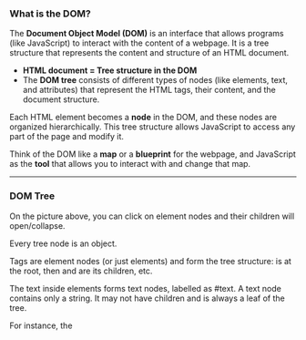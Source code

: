 ### **What is the DOM?**

The **Document Object Model (DOM)** is an interface that allows programs (like JavaScript) to interact with the content of a webpage. It is a tree structure that represents the content and structure of an HTML document.

- **HTML document = Tree structure in the DOM**
- The **DOM tree** consists of different types of nodes (like elements, text, and attributes) that represent the HTML tags, their content, and the document structure.

Each HTML element becomes a **node** in the DOM, and these nodes are organized hierarchically. This tree structure allows JavaScript to access any part of the page and modify it.

Think of the DOM like a **map** or a **blueprint** for the webpage, and JavaScript as the **tool** that allows you to interact with and change that map.

---
### **DOM Tree**

On the picture above, you can click on element nodes and their children will open/collapse.

Every tree node is an object.

Tags are element nodes (or just elements) and form the tree structure: <html> is at the root, then <head> and <body> are its children, etc.

The text inside elements forms text nodes, labelled as #text. A text node contains only a string. It may not have children and is always a leaf of the tree.

For instance, the <title> tag has the text "About elk".

Please note the special characters in text nodes:

a newline: ↵ (in JavaScript known as \n)
a space: ␣
Spaces and newlines are totally valid characters, like letters and digits. They form text nodes and become a part of the DOM. So, for instance, in the example above the <head> tag contains some spaces before <title>, and that text becomes a #text node (it contains a newline and some spaces only).

There are only two top-level exclusions:

Spaces and newlines before <head> are ignored for historical reasons.
If we put something after </body>, then that is automatically moved inside the body, at the end, as the HTML spec requires that all content must be inside <body>. So there can’t be any spaces after </body>.

### **How Does the DOM Work?**

When a web browser loads an HTML document, it reads the HTML code and builds the DOM. This process converts the HTML code into an interactive structure that can be manipulated by JavaScript.

#### **For example:**
If you have this simple HTML:

```html
<!DOCTYPE html>
<html>
  <head>
    <title>My Webpage</title>
  </head>
  <body>
    <h1>Welcome to My Webpage</h1>
    <p>This is a paragraph of text.</p>
  </body>
</html>
```

The browser parses this HTML code and creates the following DOM tree:

```
Document
  ├── html
  │   ├── head
  │   │   └── title
  │   └── body
  │       ├── h1
  │       └── p
```

The **Document** is the root of the DOM, and it contains two child nodes: **html** and **body**. Each of these nodes can have their own children, and those children can be other elements or text.

---

### **Types of Nodes in the DOM**

In the DOM, everything is represented as a **node**, and there are different types of nodes. Understanding these types helps us navigate and manipulate the DOM more effectively.

1. **Element Node**
   - Represents an HTML tag (e.g., `<div>`, `<p>`, `<h1>`).
   - Each element in the HTML document is an **element node** in the DOM.

   Example:
   ```html
   <p>This is a paragraph.</p>
   ```
   The `<p>` tag is an **element node**.

2. **Text Node**
   - Represents the text inside an element.
   - The text in HTML elements is stored as text nodes in the DOM.

   Example:
   ```html
   <p>This is a paragraph.</p>
   ```
   "This is a paragraph." is a **text node**.

3. **Attribute Node**
   - Represents the attributes of an HTML element, such as `id`, `class`, `href`, etc.
   - These nodes are stored as part of element nodes, but they are considered separate in the DOM.

   Example:
   ```html
   <a href="https://example.com">Click here</a>
   ```
   `href="https://example.com"` is an **attribute node**.

4. **Comment Node**
   - Represents comments in the HTML document.
   - These nodes contain the comment text.

   Example:
   ```html
   <!-- This is a comment -->
   ```
   The `<!-- This is a comment -->` is a **comment node**.

5. **Document Node**
   - Represents the entire HTML document itself.

   Example:
   ```html
   <html>...</html>
   ```
   The `<html>` tag and everything inside it is represented by the **document node**.

6. **DocumentType Node**
   - Represents the `DOCTYPE` declaration (e.g., `<!DOCTYPE html>`).
   
   Example:
   ```html
   <!DOCTYPE html>
   ```
   `<!DOCTYPE html>` is a **document type node**.

---

### **DOM Properties**

Properties allow you to access and retrieve data from the DOM. Here are some of the most commonly used properties in JavaScript:

1. **document**: The main object representing the entire HTML document.
   ```javascript
   console.log(document); // Displays the entire document object
   ```

2. **getElementById(id)**: Finds an element by its `id` attribute.
   ```javascript
   let header = document.getElementById('header');
   console.log(header); // Displays the element with id="header"
   ```

3. **getElementsByClassName(className)**: Finds all elements with a specific class name.
   ```javascript
   let paragraphs = document.getElementsByClassName('paragraph');
   console.log(paragraphs); // Displays all elements with class="paragraph"
   ```

4. **querySelector(selector)**: Finds the first element matching the provided CSS selector.
   ```javascript
   let firstParagraph = document.querySelector('p');
   console.log(firstParagraph); // Displays the first <p> element
   ```

5. **innerHTML**: Retrieves or modifies the HTML content inside an element.
   ```javascript
   let content = document.getElementById('main').innerHTML; // Get HTML content
   document.getElementById('main').innerHTML = '<p>Updated content!</p>'; // Update content
   ```

6. **textContent**: Retrieves or modifies the text content (ignores HTML tags) inside an element.
   ```javascript
   let text = document.getElementById('message').textContent; // Get text content
   document.getElementById('message').textContent = 'New text!'; // Update text
   ```

---

### **DOM Methods**

JavaScript **methods** are used to interact with and manipulate the DOM. These methods allow you to **create**, **modify**, and **remove** elements from the page.

#### **Common Methods**

1. **createElement(tagName)**: Creates a new HTML element but doesn't add it to the page yet.
   ```javascript
   let newDiv = document.createElement('div');
   ```

2. **appendChild(node)**: Adds a node as the last child of an element.
   ```javascript
   let container = document.getElementById('container');
   container.appendChild(newDiv); // Adds newDiv to container
   ```

3. **removeChild(node)**: Removes a node from its parent.
   ```javascript
   let parent = document.getElementById('parent');
   let child = document.getElementById('child');
   parent.removeChild(child); // Removes #child from the parent
   ```

4. **addEventListener(event, function)**: Adds an event listener to an element to handle user actions (like clicks, key presses, etc.).
   ```javascript
   let button = document.getElementById('myButton');
   button.addEventListener('click', function() {
     alert('Button clicked!');
   });
   ```

5. **setAttribute(name, value)**: Sets an attribute on an element.
   ```javascript
   let image = document.createElement('img');
   image.setAttribute('src', 'image.jpg'); // Set the 'src' attribute for the image
   ```

6. **getAttribute(name)**: Retrieves the value of an attribute from an element.
   ```javascript
   let srcValue = image.getAttribute('src'); // Get the 'src' attribute value
   console.log(srcValue); // Outputs 'image.jpg'
   ```

---

### **DOM Navigation**

Navigating the DOM means moving between elements, accessing their parents, children, and siblings. This is useful when you want to interact with different parts of the document.

#### **Parent, Child, and Sibling Navigation**

1. **parentNode**: Accesses the parent node of an element.
   ```javascript
   let child = document.getElementById('child');
   let parent = child.parentNode;
   console.log(parent); // Accesses the parent node of #child
   ```

2. **childNodes / children**: Accesses the child nodes or child elements of an element.
   ```javascript
   let parent = document.getElementById('parent');
   let children = parent.children; // Gets child elements
   ```

3. **firstChild / firstElementChild**: Accesses the first child node or element.
   ```javascript
   let first = parent.firstChild; // Get the first child (node)
   let firstElement = parent.firstElementChild; // Get the first child element
   ```

4. **lastChild / lastElementChild**: Accesses the last child node or element.
   ```javascript
   let last = parent.lastChild; // Get the last child (node)
   let lastElement = parent.lastElementChild; // Get the last child element
   ```

5. **nextSibling / nextElementSibling**: Accesses the next sibling node or element.
   ```javascript
   let next = child.nextSibling; // Get the next sibling (node)
   let nextElement = child.nextElementSibling; // Get the next sibling element
   ```

6. **previousSibling / previousElementSibling**: Accesses the previous sibling node or element.
   ```javascript
   let prev = child.previousSibling; // Get the previous sibling (node)
   let prevElement = child.previousElementSibling; // Get the previous sibling element
   ```

---

### **DOM Searching**

To find elements or nodes in the DOM, you can use **searching methods** like `getElementById`, `getElementsByClassName`, `querySelector`, and `querySelectorAll`.

1. **getElementById(id)**: Finds an element with the specific `id` attribute.
   ```javascript
   let header = document.getElementById('header');
   ```

2. **getElementsByClassName(className)**: Finds all elements with the specific class name.
   ```javascript
   let items = document.getElementsByClassName('menu');
   ```

3. **querySelector(selector)**: Finds the first element matching a CSS selector.
   ```javascript
   let firstButton = document.querySelector('button');
   ```

4. **querySelectorAll(selector)**: Finds all elements matching a CSS selector.
   ```javascript
   let allButtons = document.querySelectorAll('button');
   ```

---

### **DOM CRUD Operations (Create, Read, Update, Delete)**

1. **Create**: You can create new elements using `createElement()`.
2. **Read**: You can read content from the DOM using properties like `innerHTML`, `textContent`, or methods like `getAttribute()`.
3. **Update**: Modify elements with properties like `innerHTML`, `textContent`, or `setAttribute()`.
4. **Delete**: Use methods like `removeChild()` to delete elements from the DOM.

---

### **Real-Life Example**

Let's create a new paragraph and append it to the body when a button is clicked:

```html
<!DOCTYPE html>
<html lang="en">
<head>
  <meta charset="UTF-8">
  <title>DOM Manipulation</title>
</head>
<body>
  <button id="addParagraph">Add Paragraph</button>
  <script>
    document.getElementById('addParagraph').addEventListener('click', function() {
      // Create a new paragraph element
      let newParagraph = document.createElement('p');
      newParagraph.textContent = 'This is a new paragraph added dynamically!';

      // Append it to the body
      document.body.appendChild(newParagraph);
    });
  </script>
</body>
</html>
```

---

### **Conclusion**

The DOM is the backbone of how JavaScript interacts with an HTML document. With the DOM, you can manipulate the structure, style, and content of a webpage in real-time, creating interactive web pages. Learning the basics of the DOM—such as how to navigate, create, modify, and delete elements—will give you the foundation you need to create dynamic and responsive websites.

---

### **DOM Navigation in JavaScript**

The **DOM (Document Object Model)** is a representation of an HTML document as a tree structure. Each HTML element is a node in the tree, and JavaScript allows you to interact with these nodes in various ways. **DOM Navigation** is about accessing and traversing through these nodes to interact with them.

#### **Example HTML Code:**
```html
<!DOCTYPE html>
<html lang="en">
  <head>
    <title>Best JS Course</title>
    <link rel="stylesheet" href="style.css" />
  </head>
  <body>
    <h1>Best JS Course</h1>
    <p>Understanding The DOM Tree Structure</p>
    <hr />
    <p>It's easy. Helps JS to communicate with HTML</p>

    <!-- JavaScript will manipulate this section -->
    <script>
      // Accessing elements in the DOM

      let parent = document; // Root node of the document

      // Accessing the <body> and <head> elements
      let htmlBody = document.body; // Represents the <body> tag
      let htmlHead = document.head; // Represents the <head> tag

      // Accessing child elements of <body>
      let bodyChild = htmlBody.children; // All the direct child elements of <body>

      // Accessing the first and last child of <body>
      let firstChild = htmlBody.firstElementChild; // First child element (ignores text and comments)
      let lastChild = htmlBody.lastElementChild; // Last child element

      // Accessing the next sibling of the first child
      let nextSibling = firstChild.nextElementSibling; // The next sibling element of the first child

      // Accessing the previous sibling of the next sibling
      let previousSibling = nextSibling.previousElementSibling; // The previous sibling element of the next sibling

      // Accessing the parent element of the previous sibling
      let parentNode = previousSibling.parentElement; // Parent element of the previous sibling

      // Output the parentNode to the console
      console.log(parentNode);
    </script>
  </body>
</html>
```

---

### **Explanation of the DOM Navigation Example:**

1. **Accessing the root of the document:**
   ```javascript
   let parent = document; // Represents the entire document (root element)
   ```

2. **Accessing the `<body>` and `<head>` elements:**
   - The `document.body` refers to the `<body>` tag.
   - The `document.head` refers to the `<head>` tag.
   ```javascript
   let htmlBody = document.body; // Access <body>
   let htmlHead = document.head; // Access <head>
   ```

3. **Accessing child elements of `<body>`:**
   - `htmlBody.children` gives all the **direct child elements** of the `<body>`.
   - This excludes text nodes and comments, which are included in `childNodes`.
   ```javascript
   let bodyChild = htmlBody.children; // Direct child elements of <body>
   ```

4. **Accessing the first child element of `<body>`:**
   - `firstElementChild` gives the **first element node** within `<body>`. It will skip text and comment nodes.
   ```javascript
   let firstChild = htmlBody.firstElementChild; // First element child of <body>
   ```

5. **Accessing the last child element of `<body>`:**
   - `lastElementChild` gives the **last element node** within `<body>`.
   ```javascript
   let lastChild = htmlBody.lastElementChild; // Last element child of <body>
   ```

6. **Accessing the next sibling of an element:**
   - `nextElementSibling` allows you to move to the next **sibling element** (not text or comment nodes).
   ```javascript
   let nextSibling = firstChild.nextElementSibling; // Next sibling element of the first child
   ```

7. **Accessing the previous sibling of an element:**
   - `previousElementSibling` allows you to move to the **previous sibling element**.
   ```javascript
   let previousSibling = nextSibling.previousElementSibling; // Previous sibling element of nextSibling
   ```

8. **Accessing the parent element of a node:**
   - `parentElement` moves you to the **parent element** of the selected node.
   ```javascript
   let parentNode = previousSibling.parentElement; // Parent element of previousSibling
   ```

9. **Logging the parent element:**
   - The `console.log(parentNode)` will output the parent element of the previous sibling (in this case, the `<body>` tag) to the browser's console.
   ```javascript
   console.log(parentNode); // Output the parent of previousSibling (which is <body>)
   ```

---

### **Key DOM Navigation Properties and Methods**

- **`document`**: Represents the entire HTML document.
- **`document.body`**: Accesses the `<body>` element of the document.
- **`document.head`**: Accesses the `<head>` element of the document.
- **`children`**: A collection of all child elements (excluding text nodes and comments) of the element.
- **`firstElementChild`**: The first child element of the parent element.
- **`lastElementChild`**: The last child element of the parent element.
- **`nextElementSibling`**: The next sibling element.
- **`previousElementSibling`**: The previous sibling element.
- **`parentElement`**: The parent element of the current node.

---

### **DOM Searching Methods**

The Document Object Model (DOM) allows us to access HTML elements using various methods. **Searching** refers to the process of locating specific elements or groups of elements within an HTML document using these methods. These methods are fundamental for interacting with the content of a page.

#### **Example HTML Structure:**

```html
<!DOCTYPE html>
<html lang="en">
  <head>
    <meta charset="UTF-8" />
    <title>Document</title>
    <link
      href="https://fonts.googleapis.com/css2?family=Urbanist:wght@400;800&display=swap"
      rel="stylesheet"
    />
    <style>
      body, button, input {
        font-family: "Urbanist", sans-serif;
      }
    </style>
  </head>
  <body>
    <div>
      <h1 id="heading">DOM API</h1>
      <ul class="list-of--nodes">
        <li>1 node</li>
        <li>2 node</li>
        <li>3 node</li>
        <!-- <li>4th node </li> -->
        <li>4 node</li>
        <li style="display: none">5 node</li>
      </ul>
    </div>
    <div>
      <h1>DOM API 2</h1>
      <input type="text" />
      <button>click me</button>
      <div class="value"></div>
    </div>

    <script>
      // Accessing by ID
      let findElementById = document.getElementById("heading");
      // The query should be passed without the '#' symbol. It’s an ID selector, not a CSS selector.
      // let findElementById = document.getElementById("#heading"); ❌ (incorrect)

      // Accessing by Class Name
      const findElementByClassName = document.getElementsByClassName("list-of--nodes");

      // Accessing by Tag Name (all <li> elements)
      // const getElementsByTagName = document.getElementsByTagName("li");

      // Accessing using Query Selector
      const findElementByQuerySelector = document.querySelector("#heading");
      console.log(findElementByQuerySelector.innerText = "World Best JS Course");

      // Accessing multiple elements using Query Selector All
      const findElementByQuerySelectorAll = document.querySelectorAll("li");
      console.log(findElementByQuerySelectorAll);

      // Iterating over all <li> elements using forEach
      findElementByQuerySelectorAll.forEach((curElem) => console.log(curElem));
    </script>
  </body>
</html>
```

---

### **Explanation of DOM Searching Methods:**

1. **`getElementById(id)`**:
   - **Purpose**: Finds a single element by its **ID**.
   - **Syntax**: `document.getElementById("id")`
   - This method returns the first element with the specified `id` attribute. The `id` should be unique within the document, so this method is useful when you know the specific ID of the element you want to interact with.
   
   **Example**:
   ```javascript
   let findElementById = document.getElementById("heading");
   console.log(findElementById.innerHTML);  // Logs the content of the element with the ID 'heading'.
   ```

   **Note**: When using `getElementById`, **don't** add the `#` symbol before the ID (e.g., `#heading`). Just provide the ID name directly.

---

2. **`getElementsByClassName(className)`**:
   - **Purpose**: Finds elements by their **class name**.
   - **Syntax**: `document.getElementsByClassName("class-name")`
   - This method returns a **live HTMLCollection** of elements that have the specified class name. Since it’s live, any changes to the DOM (e.g., adding/removing elements with the same class) will automatically be reflected in the collection.
   
   **Example**:
   ```javascript
   const findElementByClassName = document.getElementsByClassName("list-of--nodes");
   console.log(findElementByClassName);
   ```

   You can iterate over the returned **HTMLCollection** using a `for` loop or methods like `forEach`.

---

3. **`getElementsByTagName(tagName)`**:
   - **Purpose**: Finds elements by their **tag name** (e.g., `li`, `div`, `p`, etc.).
   - **Syntax**: `document.getElementsByTagName("tag-name")`
   - This method returns a **live HTMLCollection** of all elements with the specified tag name.

   **Example**:
   ```javascript
   const getElementsByTagName = document.getElementsByTagName("li");
   console.log(getElementsByTagName);  // Logs all <li> elements
   ```

   You can also loop over the returned HTMLCollection to manipulate individual elements.

---

4. **`querySelector(selector)`**:
   - **Purpose**: Finds the **first element** that matches the specified CSS **selector**.
   - **Syntax**: `document.querySelector("selector")`
   - This method is very powerful because it accepts any valid CSS selector, including **class names**, **IDs**, **attributes**, or even more complex CSS selectors like `:nth-child` or `:first-child`.

   **Example**:
   ```javascript
   const findElementByQuerySelector = document.querySelector("#heading");
   console.log(findElementByQuerySelector.innerText = "World Best JS Course");
   ```

   - If the element exists, it returns the first element that matches the selector. If no element is found, it returns `null`.

   **Important**: `querySelector` returns only the **first match**. If you want all matching elements, use `querySelectorAll`.

---

5. **`querySelectorAll(selector)`**:
   - **Purpose**: Finds **all elements** that match the specified CSS selector.
   - **Syntax**: `document.querySelectorAll("selector")`
   - Unlike `querySelector`, which returns only the first match, `querySelectorAll` returns a **static NodeList** of all elements that match the given selector. You can then iterate over this NodeList using methods like `forEach`.
   
   **Example**:
   ```javascript
   const findElementByQuerySelectorAll = document.querySelectorAll("li");
   findElementByQuerySelectorAll.forEach((curElem) => console.log(curElem));  // Logs each <li> element
   ```

   This is useful when you want to work with multiple elements that match the same selector, like **all `li` tags**, **all buttons**, etc.

---

### **Differences Between the Methods**

- **Live vs Static Collections**: 
  - `getElementsByClassName` and `getElementsByTagName` return **live collections** (HTMLCollection). This means they are automatically updated when elements are added or removed.
  - `querySelectorAll` returns a **static NodeList**, which doesn't change when the DOM is modified after the initial search.
  
- **CSS Selector Support**:
  - `querySelector` and `querySelectorAll` support all CSS selectors, making them more flexible than `getElementById`, `getElementsByClassName`, and `getElementsByTagName`, which have more limited matching options.

- **Single vs Multiple Matches**:
  - `getElementById` is used when you need a single element, as IDs are unique.
  - `querySelector` returns the **first match** when multiple elements could match the selector.
  - `querySelectorAll`, `getElementsByClassName`, and `getElementsByTagName` can return multiple elements.

---

### **Explanation of the DOM Todo App Example:**

This is a simple **Todo app** implemented using HTML, CSS, and JavaScript with dynamic interactions powered by the DOM (Document Object Model). The app allows the user to input todo items, add them to a list, and remove them by clicking on the items.

---

### **HTML Structure:**

```html
<!DOCTYPE html>
<html lang="en">
  <head>
    <meta charset="UTF-8" />
    <title>Document</title>
    <link
      href="https://fonts.googleapis.com/css2?family=Urbanist:wght@400;800&display=swap"
      rel="stylesheet"
    />
    <link rel="stylesheet" href="../style.css" />
    <style>
      body {
        display: flex;
        flex-direction: column;
        justify-content: center;
        align-items: center;
      }
    </style>
  </head>
  <body>
    <div>
      <h1>Simple DOM Todo App</h1>
      <input type="text" id="inputField" />
      <button class="btn">click me</button>
      <div class="todoListsElem"></div>
    </div>
  </body>
</html>
```

### **Explanation of the HTML:**

- **`<input>`**: This is where the user can type the text for the todo item they want to add.
- **`<button>`**: A button that triggers the addition of a todo item when clicked.
- **`<div class="todoListsElem">`**: This is a container where the todo items will be appended as paragraphs (`<p>`).

---

### **CSS Styling:**

```css
body {
  display: flex;
  flex-direction: column;
  justify-content: center;
  align-items: center;
}
```

This is a very basic styling to center the content on the page both horizontally and vertically. It uses **Flexbox** to achieve the alignment.

---

### **JavaScript Functionality:**

```javascript
let inputElem = document.getElementById("inputField");
let clickBtn = document.querySelector(".btn");
let todoElem = document.querySelector(".todoListsElem");
```

- **`inputElem`**: The input field where the user types the todo item.
- **`clickBtn`**: The button that triggers the addition of a new todo.
- **`todoElem`**: The container where the todo items will be added.

---

#### **The `addTodo` Function:**

```javascript
const addTodo = () => {
  console.log(inputElem.value);
  let pElem = document.createElement("p");
  pElem.textContent = inputElem.value;
  console.log(pElem);
  todoElem.append(pElem);

  inputElem.value = "";
};
```

- This function adds a new todo item to the list:
  1. It first logs the current value of the input field (`inputElem.value`).
  2. Then, it creates a new `<p>` element using `document.createElement("p")`.
  3. The text content of this newly created `<p>` element is set to the value entered by the user in the input field (`pElem.textContent = inputElem.value`).
  4. It appends the `<p>` element to the `todoElem` container using `append(pElem)`.
  5. Finally, it clears the input field (`inputElem.value = ""`) to prepare for the next todo entry.

---

#### **Event Listeners:**

```javascript
clickBtn.addEventListener("click", () => {
  addTodo();
});
```

- This sets up a click event listener on the **"click me"** button. When the button is clicked, the `addTodo()` function is called, which adds the todo item to the list.

---

```javascript
todoElem.addEventListener("click", (event) => {
  console.log(event.target);
  let currentElem = event.target;
  currentElem.remove();
});
```

- This sets up a click event listener on the container (`todoElem`) where the todo items are displayed. When any `<p>` element (representing a todo item) inside `todoElem` is clicked, the following happens:
  1. The `event.target` represents the element that was clicked, in this case, a `<p>` element.
  2. The clicked element (`currentElem`) is removed from the DOM using the `remove()` method.
  3. The `console.log(event.target)` logs the clicked element to the console for debugging purposes.

---

### **How It Works:**

1. **Adding a Todo Item:**
   - The user types a todo item in the input field and clicks the "click me" button.
   - The `addTodo` function is triggered, which creates a new `<p>` element with the todo text and appends it to the list (`todoElem`).
   - The input field is cleared after adding the item.

2. **Removing a Todo Item:**
   - When the user clicks on any todo item (`<p>`), the event listener attached to `todoElem` catches the click.
   - The clicked `<p>` element is removed from the DOM using the `remove()` method.

---

### **Potential Improvements:**

- **Input Validation**: You can add a check to ensure that the input field is not empty before adding a todo item.
  
  ```javascript
  if (inputElem.value.trim() !== "") {
    addTodo();
  } else {
    alert("Please enter a todo item.");
  }
  ```

- **Styling**: You can add some CSS to make the todo items look nicer, such as adding a background color, padding, and hover effects.

- **Persistence**: To make the app more functional, you can save the todo items in **localStorage** so that they persist even after the page is refreshed.

This is a simple, effective example of how to interact with the DOM using JavaScript to create a dynamic and interactive web application!

---